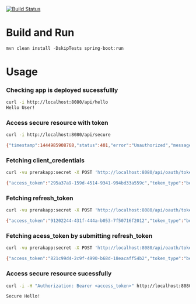 [![Build Status](https://travis-ci.org/ptrivedi9400/oauth2-auth-server-spring-boot.svg?branch=master)](https://travis-ci.org/ptrivedi9400/oauth2-auth-server-spring-boot)

# Build and Run
```java
mvn clean install -DskipTests spring-boot:run
```
# Usage
### Checking app is deployed sucessfullly
```sh
curl -i http://localhost:8080/api/hello
Hello User!
```
### Access secure resource with token
```sh
curl -i http://localhost:8080/api/secure

{"timestamp":1444985908768,"status":401,"error":"Unauthorized","message":"Access Denied","path":"/api/secure"}
```
### Fetching client_credentials
```sh
curl -vu prerakapp:secret -X POST 'http://localhost:8080/api/oauth/token?username=admin&password=admin&grant_type=client_credentials'

{"access_token":"295a37a9-159d-4514-9341-994bd33a559c","token_type":"bearer","expires_in":1799,"scope":"read write"}
```

### Fetching refresh_token
```sh
curl -vu prerakapp:secret -X POST 'http://localhost:8080/api/oauth/token?username=admin&password=admin&grant_type=password'

{"access_token":"91202244-431f-444a-b053-7f50716f2012","token_type":"bearer","refresh_token":"e6f8624f-213d-4343-a971-980e83f734be","expires_in":1738,"scope":"read write"}
```

### Fetching acess_token by submitting refresh_token
```sh
curl -vu prerakapp:secret -X POST 'http://localhost:8080/api/oauth/token?grant_type=refresh_token&refresh_token=<refresh_token>'

{"access_token":"821c99d4-2c9f-4990-b68d-18eacaff54b2","token_type":"bearer","refresh_token":"e6f8624f-213d-4343-a971-980e83f734be","expires_in":1799,"scope":"read write"}
```

### Access secure resource sucessfully
```sh
curl -i -H "Authorization: Bearer <access_token>" http://localhost:8080/api/secure

Secure Hello!
```
